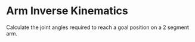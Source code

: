 # Arm Inverse Kinematics

Calculate the joint angles required to reach a goal position on a 2 segment arm.